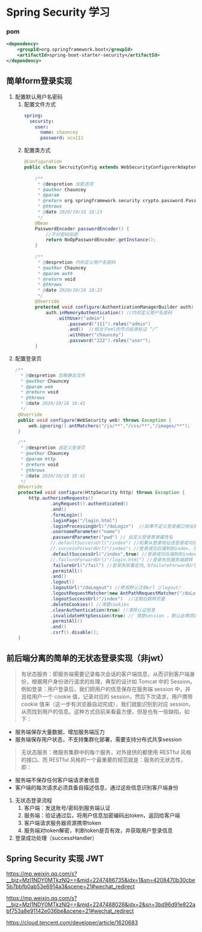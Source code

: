 # Spring Security 学习

### pom

```xml
<dependency>
    <groupId>org.springframework.boot</groupId>
    <artifactId>spring-boot-starter-security</artifactId>
</dependency>
```

## 简单form登录实现

1. 配置默认用户名密码
   1. 配置文件方式
      ```yml
      spring:
        security:
          user:
            name: chauncey
            password: xcx111
      ```
   2. 配置类方式
      ```java
      @Configuration
      public class SecruityConfig extends WebSecurityConfigurerAdapter {
          
          /**
           * @despretion 加密选项
           * @author Chauncey
           * @param
           * @return org.springframework.security.crypto.password.PasswordEncoder
           * @throws
           * @date 2020/10/18 18:23
           */
          @Bean
          PasswordEncoder passwordEncoder() {
              //不对密码加密
              return NoOpPasswordEncoder.getInstance();
          }
          
          /**
           * @despretion 内存定义用户名密码
           * @author Chauncey
           * @param auth
           * @return void
           * @throws
           * @date 2020/10/18 18:23
           */
          @Override
          protected void configure(AuthenticationManagerBuilder auth) throws Exception {
              auth.inMemoryAuthentication() //内存定义用户名密码
                  .withUser("admin")
                      .password("111").roles("admin")
                      .and()  //相当于xml的节点结束标记 “/”
                      .withUser("chauncey")
                      .password("222").roles("user");
          }
      ```
1. 配置登录页
   ```java
   /**
     * @despretion 忽略静态文件
     * @author Chauncey
     * @param web
     * @return void
     * @throws
     * @date 2020/10/18 18:41
     */
    @Override
    public void configure(WebSecurity web) throws Exception {
        web.ignoring().antMatchers("/js/**","/css/**","/images/**");  //忽略静态文件 "/"路径对应resource/static
    }

    /**
     * @despretion 自定义登录页
     * @author Chauncey
     * @param http
     * @return void
     * @throws
     * @date 2020/10/18 18:41
     */
    @Override
    protected void configure(HttpSecurity http) throws Exception {
        http.authorizeRequests()
                .anyRequest().authenticated()
                .and()
                .formLogin()
                .loginPage("/login.html")
                .loginProcessingUrl("/doLogin")  //如果不定义登录接口地址默认为登录页地址：/login.html，修改之后登录验证接口就与登录页url不一样了
                .usernameParameter("name")
                .passwordParameter("pwd") // 自定义登录表单属性名
                //.defaultSuccessUrl("/index") //如果从登录地址进登录成功后跳转index，如果从其它地址进，登录成功后返回到对应地址
                //.successForwardUrl("/index") //登录成功后强制到index，与defaultSuccessUrl 只要一个即可
                .defaultSuccessUrl("/index",true) //登录成功后强制到index
                //.failureForwardUrl("/login.html") //登录失败服务端跳转
                .failureUrl("/fail") //登录失败重定向,与failureForwardUrl 只要一个就可
                .permitAll()
                .and()
                .logout()
                .logoutUrl("/doLogout") //修改默认注销url（/logout）
                .logoutRequestMatcher(new AntPathRequestMatcher("/doLogout","post")) //修改注销url及请求方式，与logoutUrl只要一个
                .logoutSuccessUrl("/index")  //注销后跳转页面
                .deleteCookies() //清楚cookies
                .clearAuthentication(true) //清除认证信息
                .invalidateHttpSession(true) // 清楚session ，默认此两项就会清楚，可不配
                .permitAll()
                .and()
                .csrf().disable();
    }
   ```
## 前后端分离的简单的无状态登录实现（非jwt）

> 有状态服务：即服务端需要记录每次会话的客户端信息，从而识别客户端身份，根据用户身份进行请求的处理，典型的设计如 Tomcat 中的 Session。例如登录：用户登录后，我们把用户的信息保存在服务端 session 中，并且给用户一个 cookie 值，记录对应的 session，然后下次请求，用户携带 cookie 值来（这一步有浏览器自动完成），我们就能识别到对应 session，从而找到用户的信息。这种方式目前来看最方便，但是也有一些缺陷，如下：
- 服务端保存大量数据，增加服务端压力
- 服务端保存用户状态，不支持集群化部署，需要支持分布式共享session
> 无状态服务：微服务集群中的每个服务，对外提供的都使用 RESTful 风格的接口。而 RESTful 风格的一个最重要的规范就是：服务的无状态性，即：
- 服务端不保存任何客户端请求者信息
- 客户端的每次请求必须具备自描述信息，通过这些信息识别客户端身份

1. 无状态登录流程
   1. 客户端：发送账号/密码到服务端认证
   2. 服务端：验证通过后，将用户信息加密编码出token，返回给客户端
   3. 客户端请求服务器资源携带token
   4. 服务端对token解密，判断token是否有效，并获取用户登录信息
2. 登录成功处理（successHandler）

## Spring Security 实现 JWT

https://mp.weixin.qq.com/s?__biz=MzI1NDY0MTkzNQ==&mid=2247486735&idx=1&sn=4208470b30cbe5b7bbfb0ab53e6914a3&scene=21#wechat_redirect

https://mp.weixin.qq.com/s?__biz=MzI1NDY0MTkzNQ==&mid=2247488026&idx=2&sn=3bd96d91e822abf753a8e91142e036be&scene=21#wechat_redirect

https://cloud.tencent.com/developer/article/1620683